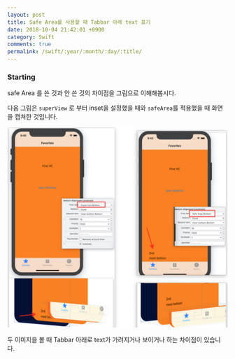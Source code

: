 ```yaml
---
layout: post
title: Safe Area를 사용할 때 Tabbar 아래 text 표기
date: 2018-10-04 21:42:01 +0900
category: Swift
comments: true
permalink: /swift/:year/:month/:day/:title/
---
```


### Starting

safe Area 를 쓴 것과 안 쓴 것의 차이점을 그림으로 이해해봅시다.

다음 그림은 `superView` 로 부터 inset을 설정했을 때와 `safeArea`를 적용했을 때 화면을 캡쳐한 것입니다.

![InsetOftabbarFromSafeArea](/images/Swift/tabbarInset.png)

두 이미지을 볼 때 Tabbar 아래로 text가 가려지거나 보이거나 하는 차이점이 있습니다.

 


